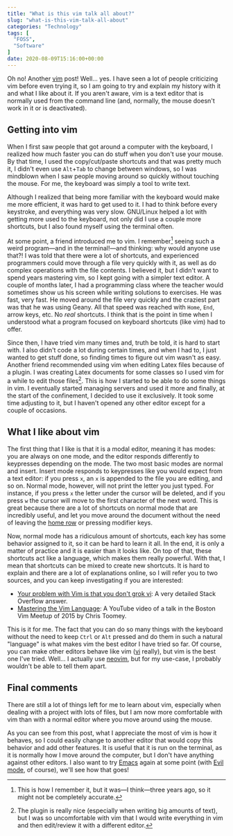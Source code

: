 ```yaml
---
title: "What is this vim talk all about?"
slug: "what-is-this-vim-talk-all-about"
categories: "Technology"
tags: [
  "FOSS",
  "Software"
]
date: 2020-08-09T15:16:00+00:00
---
```


Oh no! Another [vim][vim] post! Well... yes. I have seen a lot of people
criticizing vim before even trying it, so I am going to try and explain my
history with it and what I like about it. If you aren't aware, vim is a text
editor that is normally used from the command line (and, normally, the mouse
doesn't work in it or is deactivated).

## Getting into vim

When I first saw people that got around a computer with the keyboard, I realized
how much faster you can do stuff when you don't use your mouse. By that time, I
used the copy/cut/paste shortcuts and that was pretty much it, I didn't even use
`Alt`+`Tab` to change between windows, so I was mindblown when I saw people
moving around so quickly without touching the mouse. For me, the keyboard was
simply a tool to write text.

Although I realized that being more familiar with the keyboard would make me
more efficient, it was hard to get used to it. I had to think before every
keystroke, and everything was very slow. GNU/Linux helped a lot with getting
more used to the keyboard, not only did I use a couple more shortcuts, but I
also found myself using the terminal often.

At some point, a friend introduced me to vim. I remember[^memory] seeing such a
weird program—and in the terminal!—and thinking: why would anyone use that?! I
was told that there were a lot of shortcuts, and experienced programmers could
move through a file very quickly with it, as well as do complex operations with
the file contents. I believed it, but I didn't want to spend years mastering
vim, so I kept going with a simpler text editor. A couple of months later, I had
a programming class where the teacher would sometimes show us his screen while
writing solutions to exercises. He was fast, very fast. He moved around the file
very quickly and the craziest part was that he was using Geany. All that speed
was reached with `Home`, `End`, arrow keys, etc. No *real* shortcuts. I think
that is the point in time when I understood what a program focused on keyboard
shortcuts (like vim) had to offer.

[^memory]: This is how I remember it, but it was—I think—three years ago, so it
  might not be completely accurate.

Since then, I have tried vim many times and, truth be told, it is hard to start
with. I also didn't code a lot during certain times, and when I had to, I just
wanted to get stuff done, so finding times to figure out vim wasn't as easy.
Another friend recommended using vim when editing Latex files because of a
plugin. I was creating Latex documents for some classes so I used vim for a
while to edit those files[^tex]. This is how I started to be able to do some
things in vim. I eventually started managing servers and used it more and
finally, at the start of the confinement, I decided to use it exclusively. It
took some time adjusting to it, but I haven't opened any other editor except for
a couple of occasions.

[^tex]: The plugin is really nice (especially when writing big amounts of text),
  but I was so uncomfortable with vim that I would write everything in vim and
  then edit/review it with a different editor.

## What I like about vim

The first thing that I like is that it is a modal editor, meaning it has modes:
you are always on one mode, and the editor responds differently to keypresses
depending on the mode. The two most basic modes are normal and insert. Insert
mode responds to keypresses like you would expect from a text editor: if you
press `x`, an `x` is appended to the file you are editing, and so on. Normal
mode, however, will not print the letter you just typed. For instance, if you
press `x` the letter under the cursor will be deleted, and if you press `w` the
cursor will move to the first character of the next word. This is great because
there are a lot of shortcuts on normal mode that are incredibly useful, and let
you move around the document without the need of leaving the [home row][hr] or
pressing modifier keys.

Now, normal mode has a ridiculous amount of shortcuts, each key has some
behavior assigned to it, so it can be hard to learn it all. In the end, it is
only a matter of practice and it is easier than it looks like. On top of that,
these shortcuts act like a language, which makes them really powerful. With
that, I mean that shortcuts can be mixed to create new shortcuts. It is hard to
explain and there are a lot of explanations online, so I will refer you to two
sources, and you can keep investigating if you are interested:

- [Your problem with Vim is that you don't grok vi][so]: A very detailed Stack
  Overflow answer.
- [Mastering the Vim Language][yt]: A YouTube video of a talk in the Boston Vim
  Meetup of 2015 by Chris Toomey.

This is it for me. The fact that you can do so many things with the keyboard
without the need to keep `Ctrl` or `Alt` pressed and do them in such a natural
"language" is what makes vim the best editor I have tried so far. Of course, you
can make other editors behave like vim ([vi][vi] really), but vim is the best
one I've tried. Well... I actually use [neovim][nv], but for my use-case, I
probably wouldn't be able to tell them apart.

## Final comments

There are still a lot of things left for me to learn about vim, especially when
dealing with a project with lots of files, but I am now more comfortable with
vim than with a normal editor where you move around using the mouse.

As you can see from this post, what I appreciate the most of vim is how it
behaves, so I could easily change to another editor that would copy this
behavior and add other features. It is useful that it is run on the terminal, as
it is normally how I move around the computer, but I don't have anything against
other editors. I also want to try [Emacs][emacs] again at some point (with [Evil
mode][em], of course), we'll see how that goes!


[vim]: <https://www.vim.org/> "Vim"
[hr]: <https://en.wikipedia.org/wiki/Home_row> "Home row — Wikipedia"
[so]: <https://stackoverflow.com/a/1220118> "What is your most productive shortcut with Vim? — Stack Overflow"
[yt]: <https://www.youtube.com/watch?v=wlR5gYd6um0> "Mastering the Vim Language — Youtube"
[vi]: <https://en.wikipedia.org/wiki/Vi> "Vi — Wikipedia"
[nv]: <https://neovim.io/> "Neovim"
[emacs]: <https://www.gnu.org/software/emacs/> "Emacs"
[em]: <https://www.emacswiki.org/emacs/Evil> "Evil mode — EmacsWiki"
